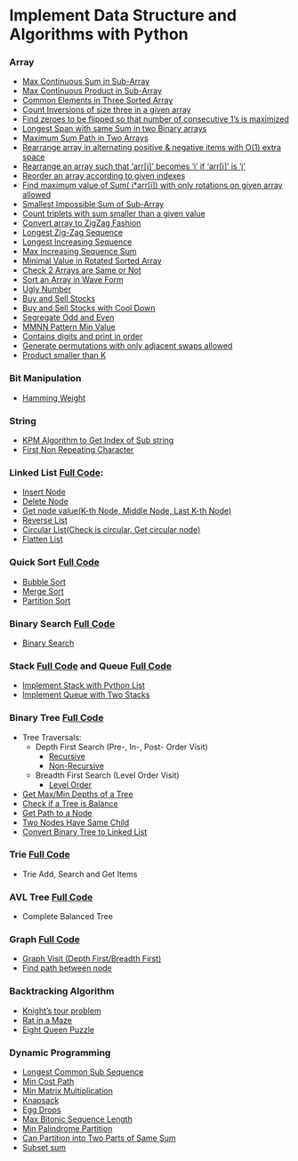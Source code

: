 # Implement Data Structure and Algorithms with Python

### Array
- [Max Continuous Sum in Sub-Array](array/max_continuous_sum.py)
- [Max Continuous Product in Sub-Array](array/max_continous_product.py)
- [Common Elements in Three Sorted Array](array/common_three_sorted_array.py)
- [Count Inversions of size three in a given array](array/count_inversions_of_size_three_in_a_given_array.py)
- [Find zeroes to be flipped so that number of consecutive 1’s is maximized](array/find_zeroes_to_be_flipped_so_that_number_of_consecutive_1’s_is_maximized.py)
- [Longest Span with same Sum in two Binary arrays](array/longest_Span_with_same_Sum_in_two_Binary_arrays.py)
- [Maximum Sum Path in Two Arrays](array/Maximum_Sum_Path_in_Two_Arrays.py)
- [Rearrange array in alternating positive & negative items with O(1) extra space](array/rearrange_array_in_alternating_positive_&_negative_items_with_O(1)_extra_space.py)
- [Rearrange an array such that ‘arr\[j\]’ becomes ‘i’ if ‘arr\[i\]’ is ‘j’](array/rearrange_an_array_such_that_‘arr%5Bj%5D’_becomes_'i’_if_‘arr%5Bi%5D’_is_‘j’.py)
- [Reorder an array according to given indexes](array/reorder_an_array_according_to_given_indexes.py)
- [Find maximum value of Sum( i*arr\[i\]) with only rotations on given array allowed](array/find_maximum_value_of_Sum(%20i*arr%5Bi%5D)_with_only_rotations_on_given_array_allowed.py)
- [Smallest Impossible Sum of Sub-Array](array/Find%20the%20smallest%20positive%20integer%20value%20that%20cannot%20be%20represented%20as%20sum%20of%20any%20subset%20of%20a%20given%20array.py)
- [Count triplets with sum smaller than a given value](array/Count%20triplets%20with%20sum%20smaller%20than%20a%20given%20value.py)
- [Convert array to ZigZag Fashion](array/Convert%20array%20into%20Zig-Zag%20fashion.py)
- [Longest Zig-Zag Sequence](array/longest_zig_zag_sequence.py)
- [Longest Increasing Sequence](array/longest_increasing_sequence.py)
- [Max Increasing Sequence Sum](array/max_increasing_sum.py)
- [Minimal Value in Rotated Sorted Array](array/smallest_element_in_rotated_array.py)
- [Check 2 Arrays are Same or Not](array/check_2_array_are_same.py)
- [Sort an Array in Wave Form](array/Sort%20an%20array%20in%20wave%20form.py)
- [Ugly Number](array/ugly_number.py)
- [Buy and Sell Stocks](array/stock_buy_sell.py)
- [Buy and Sell Stocks with Cool Down](array/buy_and_sell_stock_cooldown.py)
- [Segregate Odd and Even](array/segregate_odd_even.py)
- [MMNN Pattern Min Value](array/MMNN_pattern_min_value.py)
- [Contains digits and print in order](array/contains_digits.py)
- [Generate permutations with only adjacent swaps allowed](array/Generate%20permutations%20with%20only%20adjacent%20swaps%20allowed.py)
- [Product smaller than K](array/product_smaller_than_k.py)

### Bit Manipulation
- [Hamming Weight](bit/hamming_weights.py)

### String
- [KPM Algorithm to Get Index of Sub string](string/kpm_substring.py)
- [First Non Repeating Character](string/first_non_repeating.py)

### Linked List [Full Code](list/list_impl.py):
- [Insert Node](list/docs/Insert_Node.md)
- [Delete Node](list/docs/Delete_Node.md)
- [Get node value(K-th Node, Middle Node, Last K-th Node)](list/docs/Get_Value.md)
- [Reverse List](list/docs/Reverse_List.md)
- [Circular List(Check is circular, Get circular node)](list/docs/Circular_List.md)
- [Flatten List](list/flattern_list.py)

### Quick Sort [Full Code](sort)
- [Bubble Sort](sort/docs/Bubble_Sort.md)
- [Merge Sort](sort/docs/Merge_Sort.md)
- [Partition Sort](sort/docs/Partition_Sort.md)

### Binary Search [Full Code](search/binary_search.py)
- [Binary Search](search/docs/Binary_Search.md)

### Stack [Full Code](stack_queue/stack.py) and Queue [Full Code](stack_queue/queue.py) 
- [Implement Stack with Python List](stack_queue/docs/Stack.md)
- [Implement Queue with Two Stacks](stack_queue/docs/Queue.md)

### Binary Tree [Full Code](tree/binary_tree.py)
- Tree Traversals: 
    - Depth First Search (Pre-, In-, Post- Order Visit) 
        - [Recursive](tree/docs/Recursive_Visit.md) 
        - [Non-Recursive](tree/docs/Non_Recursive_Visit.md)
    - Breadth First Search (Level Order Visit)
        - [Level Order](tree/docs/Level_Order.md)
- [Get Max/Min Depths of a Tree](tree/docs/Get_Height.md)
- [Check if a Tree is Balance](tree/docs/Get_Height.md)
- [Get Path to a Node](tree/docs/Path_To_Node.md)
- [Two Nodes Have Same Child](tree/two_nodes_same_child.py)
- [Convert Binary Tree to Linked List](tree/tree_2_linked_list.py)

### Trie [Full Code](tree/trie.py)
- Trie Add, Search and Get Items

### AVL Tree [Full Code](tree/avl_tree.py)
- Complete Balanced Tree

### Graph [Full Code](graph/graph_visit.py)
- [Graph Visit (Depth First/Breadth First)](graph/docs/Graph_Visit.md)
- [Find path between node](graph/graph_path.py)

### Backtracking Algorithm
- [Knight’s tour problem](backtracking/knights_tour.py)
- [Rat in a Maze](backtracking/rat_in_a_maze.py)
- [Eight Queen Puzzle](backtracking/eight_queens_problem.py)

### Dynamic Programming
- [Longest Common Sub Sequence](dynamic/longest_common_sequence.py)
- [Min Cost Path](dynamic/min_cost_path.py)
- [Min Matrix Multiplication](dynamic/min_matrix_mutilplication.py)
- [Knapsack](dynamic/knapsack.py)
- [Egg Drops](dynamic/egg_drops.py)
- [Max Bitonic Sequence Length](dynamic/bitonic_sequence.py)
- [Min Palindrome Partition](dynamic/palidrome_partitions.py)
- [Can Partition into Two Parts of Same Sum](dynamic/can_equally_sum_partition.py)
- [Subset sum](dynamic/subset_sum.py)